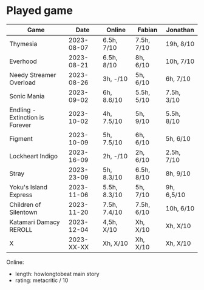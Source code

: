 # Played game

| Game                            | Date       | Online       | Fabian     | Jonathan     |
|---                              |---         |---           |---         |---           |
| Thymesia                        | 2023-08-07 | 6.5h,   7/10 | 7.5h, 7/10 |  19h,   8/10 |
| Everhood                        | 2023-08-21 | 6.5h,   8/10 |   8h, 6/10 |  10h,   7/10 |
| Needy Streamer Overload         | 2023-08-26 |   3h,   -/10 |   5h, 6/10 |   6h,   7/10 |
| Sonic Mania                     | 2023-09-02 |   6h, 8.6/10 | 5.5h, 5/10 | 7.5h,   3/10 |
| Endling - Extinction is Forever | 2023-10-02 |   4h, 7.5/10 |   5h, 9/10 | 5.5h,   8/10 |
| Figment                         | 2023-10-09 |   5h, 7.5/10 |   6h, 6/10 |   5h,   6/10 |
| Lockheart Indigo                | 2023-16-09 |   2h,   -/10 |   2h, 6/10 | 2.5h,   7/10 |
| Stray                           | 2023-23-09 |   5h, 8.3/10 | 6.5h, 8/10 |   8h,   9/10 |
| Yoku's Island Express           | 2023-11-06 | 5.5h, 8.3/10 |   5h, 7/10 |   9h, 6,5/10 |
| Children of Silentown           | 2023-11-20 | 7.5h, 7.4/10 | 7.5h, 6/10 |  10h,   6/10 |
| Katamari Damacy REROLL          | 2023-12-04 | 4,5h,   X/10 |   Xh, X/10 |   Xh,   X/10 |
| X                               | 2023-XX-XX |   Xh,   X/10 |   Xh, X/10 |   Xh,   X/10 |

Online:
- length: howlongtobeat main story
- rating: metacritic / 10
